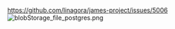 https://github.com/linagora/james-project/issues/5006
![blobStorage_file_postgres.png](..%2F..%2F..%2F..%2FPictures%2Fgatling_result%2FblobStorage_file_postgres.png)